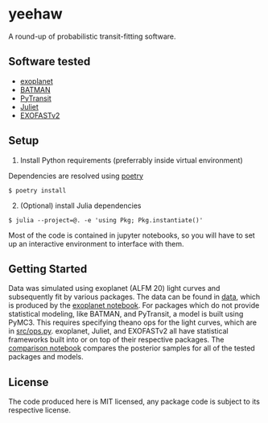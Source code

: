 # yeehaw

A round-up of probabilistic transit-fitting software.

## Software tested
* [exoplanet](https://github.com/exoplanet-dev/exoplanet)
* [BATMAN](https://github.com/lkreidberg/batman)
* [PyTransit](https://github.com/hpparvi/PyTransit)
* [Juliet](https://github.com/nespinoza/juliet)
* [EXOFASTv2](https://github.com/jdeast/EXOFASTv2)


## Setup

1. Install Python requirements (preferrably inside virtual environment)

Dependencies are resolved using [poetry](https://github.com/python-poetry/poetry)
```
$ poetry install
```
2. (Optional) install Julia dependencies
```
$ julia --project=@. -e 'using Pkg; Pkg.instantiate()'
```

Most of the code is contained in jupyter notebooks, so you will have to set up an interactive environment to interface with them.

## Getting Started

Data was simulated using exoplanet (ALFM 20) light curves and subsequently fit by various packages. The data can be found in [data](data/), which is produced by the [exoplanet notebook](https://github.com/mileslucas/yeehaw/blob/master/src/exoplanet.ipynb). For packages which do not provide statistical modeling, like BATMAN, and PyTransit, a model is built using PyMC3. This requires specifying theano ops for the light curves, which are in [src/ops.py](src/ops.py). exoplanet, Juliet, and EXOFASTv2 all have statistical frameworks built into or on top of their respective packages. The [comparison notebook](https://github.com/mileslucas/yeehaw/blob/master/src/comparison.ipynb) compares the posterior samples for all of the tested packages and models.

## License

The code produced here is MIT licensed, any package code is subject to its respective license.